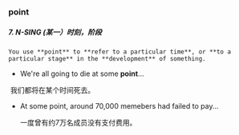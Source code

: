 ### point

##### 7. N-SING (某一）时刻，阶段

 	You use **point** to **refer to a particular time**, or **to a particular stage** in the **development** of something.

- We're all going to die at some **point**...

​     我们都将在某个时间死去。

- At some point, around 70,000 memebers had failed to pay...

  一度曾有约7万名成员没有支付费用。